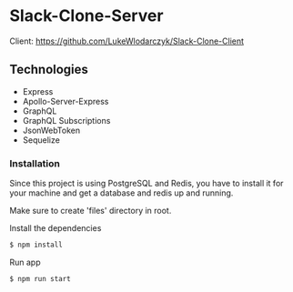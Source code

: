 # Slack-Clone-Server

Client: https://github.com/LukeWlodarczyk/Slack-Clone-Client

## Technologies

- Express
- Apollo-Server-Express
- GraphQL
- GraphQL Subscriptions
- JsonWebToken
- Sequelize

### Installation

Since this project is using PostgreSQL and Redis, you have to install it for your machine and get a database and redis up and running.

Make sure to create 'files' directory in root.

Install the dependencies

```sh
$ npm install
```

Run app

```sh
$ npm run start
```

